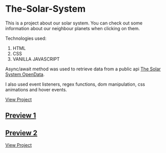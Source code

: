 # The-Solar-System

This is a project about our solar system. You can check out some information about our neighbour planets when clicking on them.

Technologies used:

1. HTML
2. CSS
3. VANILLA JAVASCRIPT

Async/await method was used to retrieve data from a public api [The Solar System OpenData](https://api.le-systeme-solaire.net/en/).

I also used event listeners, regex functions, dom manipulation, css animations and hover events.

[View Project](https://philiphinch.github.io/solar-system/)

[Preview 1](images/preview1.png)
---
[Preview 2](images/preview2.png)
---
[View Project](https://philiphinch.github.io/solar-system/)



